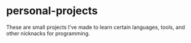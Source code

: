 # personal-projects
These are small projects I've made to learn certain languages, tools, and other nicknacks for programming.
